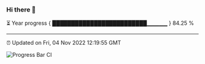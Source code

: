 ### Hi there 👋

⏳ Year progress { █████████████████████████▁▁▁▁▁ } 84.25 %

---

⏰ Updated on Fri, 04 Nov 2022 12:19:55 GMT

![Progress Bar CI](https://github.com/Shyam-Makwana/GitHub-Actions-Demo/workflows/Progress%20Bar%20CI/badge.svg)
